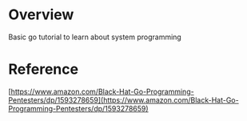 # Overview
Basic go tutorial to learn about system programming

# Reference
[https://www.amazon.com/Black-Hat-Go-Programming-Pentesters/dp/1593278659](https://www.amazon.com/Black-Hat-Go-Programming-Pentesters/dp/1593278659)